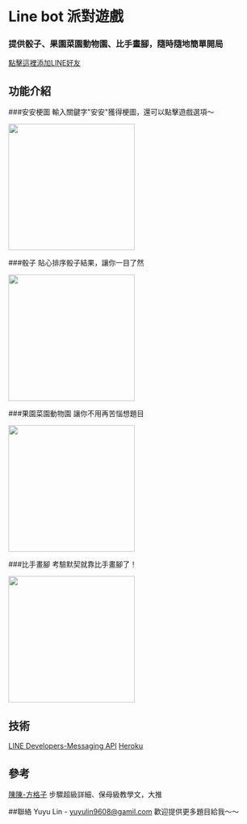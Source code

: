 # Line bot 派對遊戲
### 提供骰子、果園菜園動物園、比手畫腳，隨時隨地簡單開局
[點擊這裡添加LINE好友](https://liff.line.me/1645278921-kWRPP32q/?accountId=277azpzj)

## 功能介紹
###安安梗圖
輸入關鍵字"安安"獲得梗圖，還可以點擊遊戲選項～
 <div align=left>
 <img src ="https://i.imgur.com/CLavcDR.png" width="250">
 </div>

 ###骰子
 貼心排序骰子結果，讓你一目了然
 <div align=left>
 <img src ="https://i.imgur.com/qPz0Abx.png" width="250">
 </div>
 
  ###果園菜園動物園
 讓你不用再苦惱想題目
 <div align=left>
 <img src ="https://i.imgur.com/kVf53fB.png" width="250">
 </div>
 
  ###比手畫腳
考驗默契就靠比手畫腳了！
 <div align=left>
 <img src ="https://i.imgur.com/BOR0Vg9.png" width="250">
 </div>

## 技術
[LINE Developers-Messaging API](https://liff.line.me/1645278921-kWRPP32q/?accountId=277azpzj)
[Heroku](https://www.heroku.com/)

## 參考
[陳陳-方格子](https://vocus.cc/user/@adsads023023)
步驟超級詳細、保母級教學文，大推

##聯絡
Yuyu Lin - yuyulin9608@gamil.com
歡迎提供更多題目給我～～
